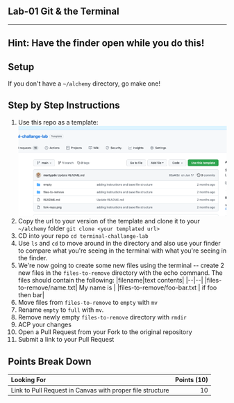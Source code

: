 ## Lab-01 Git & the Terminal

---

## Hint: Have the finder open while you do this!

## Setup

If you don't have a `~/alchemy` directory, go make one!

## Step by Step Instructions

1. Use this repo as a template:
   ![](./template-repo.png)
1. Copy the url to your version of the template and clone it to your `~/alchemy` folder
   `git clone <your templated url>`
1. CD into your repo
   `cd terminal-challange-lab`
1. Use `ls` and `cd` to move around in the directory and also use your finder to compare what you're seeing in the terminal with what you're seeing in the finder.
1. We're now going to create some new files using the terminal -- create 2 new files in the `files-to-remove` directory with the echo command. The files should contain the following:
   |filename|text contents|
   |--|--|
   |files-to-remove/name.txt| My name is <your name> |
   |files-to-remove/foo-bar.txt | if foo then bar|
1. Move files from `files-to-remove` to `empty` with `mv`
1. Rename `empty` to `full` with `mv`.
1. Remove newly empty `files-to-remove` directory with `rmdir`
1. ACP your changes
1. Open a Pull Request from your Fork to the original repository
1. Submit a link to your Pull Request

## Points Break Down

| Looking For                                               | Points (10) |
| :-------------------------------------------------------- | ----------: |
| Link to Pull Request in Canvas with proper file structure |          10 |
